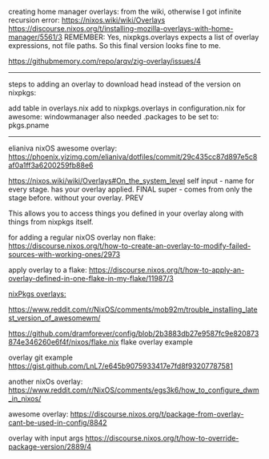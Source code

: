 creating home manager overlays:
from the wiki, otherwise I got infinite recursion error:
https://nixos.wiki/wiki/Overlays
https://discourse.nixos.org/t/installing-mozilla-overlays-with-home-manager/5561/3
REMEMBER: Yes, nixpkgs.overlays expects a list of overlay expressions, not file paths. So this final version looks fine to me.


https://githubmemory.com/repo/arqv/zig-overlay/issues/4

___

steps to adding an overlay to download head instead of the version on nixpkgs:

add table in overlays.nix
add to nixpkgs.overlays in configuration.nix
for awesome: windowmanager also needed .packages to be set to: pkgs.pname




___
elianiva nixOS awesome overlay:
https://phoenix.yizimg.com/elianiva/dotfiles/commit/29c435cc87d897e5c8af0a1ff3a6200259fb88e6

https://nixos.wiki/wiki/Overlays#On_the_system_level
self input - name for every stage. has your overlay applied. FINAL
super - comes from only the stage before. without your overlay. PREV

This allows you to access things you defined in your overlay along with things from nixpkgs itself.


for adding a regular nixOS overlay non flake:
https://discourse.nixos.org/t/how-to-create-an-overlay-to-modify-failed-sources-with-working-ones/2973


apply overlay to a flake:
https://discourse.nixos.org/t/how-to-apply-an-overlay-defined-in-one-flake-in-my-flake/11987/3






[nixPkgs overlays:](https://youtu.be/W85mF1zWA2o?t=49)

https://www.reddit.com/r/NixOS/comments/mob92m/trouble_installing_latest_version_of_awesomewm/


https://github.com/dramforever/config/blob/2b3883db27e9587fc9e820873874e346260e6f4f/nixos/flake.nix flake overlay example



overlay git example
https://gist.github.com/LnL7/e645b9075933417e7fd8f93207787581


another nixOs overlay:
https://www.reddit.com/r/NixOS/comments/egs3k6/how_to_configure_dwm_in_nixos/


awesome overlay:
https://discourse.nixos.org/t/package-from-overlay-cant-be-used-in-config/8842



overlay with input args
https://discourse.nixos.org/t/how-to-override-package-version/2889/4